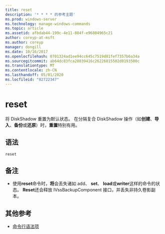 ```yaml
---
title: reset
description: '* * * * 的参考主题'
ms.prod: windows-server
ms.technology: manage-windows-commands
ms.topic: article
ms.assetid: afbdab44-199c-4e11-884f-e96804965c21
author: coreyp-at-msft
ms.author: coreyp
manager: dongill
ms.date: 10/16/2017
ms.openlocfilehash: 0701324ad1ee94cc645c7519d81fef7357b6a34a
ms.sourcegitcommit: ab64dc83fca28039416c26226815502d0193500c
ms.translationtype: MT
ms.contentlocale: zh-CN
ms.lasthandoff: 05/01/2020
ms.locfileid: "82722347"
---
```

# <a name="reset"></a>reset



将 DiskShadow 重置为默认状态。 在分隔复合 DiskShadow 操作（如**创建**、**导入**、**备份**或**还原**）时，**重置**特别有用。

## <a name="syntax"></a>语法

```
reset
```

## <a name="remarks"></a>备注

-   使用**reset**命令时，**将**会丢失诸如 add、 **set**、 **load**或**writer**这样的命令的状态。 **Reset**还会释放 IVssBackupComponent 接口，并丢失非持久卷影副本。

## <a name="additional-references"></a>其他参考

- [命令行语法项](command-line-syntax-key.md)
